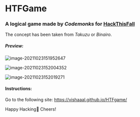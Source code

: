 # HTFGame

### A logical game made by *Codemonks* for [HackThisFall](https://hackthisfall.tech)
The concept has been taken from *Takuzu* or *Binairo*.

##### Preview:

![image-20211023151952647](https://i.postimg.cc/TPJvkmRx/Screenshot-2021-10-23-152535.png)

![image-20211023152004352](https://i.postimg.cc/GpC1Jznz/Screenshot-2021-10-23-152448.png)

![image-20211023152019271](https://i.postimg.cc/7hWk3kqT/Screenshot-2021-10-23-152420.png)

#### Instructions:

Go to the following site:
https://vishaaal.github.io/HTFgame/


Happy Hacking🎉
Cheers!
